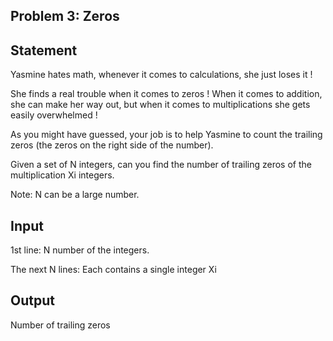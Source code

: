 Problem 3: Zeros
---

Statement
---
Yasmine hates math, whenever it comes to calculations, she just loses it !

She finds a real trouble when it comes to zeros ! When it comes to addition, she can make her way out, but when it comes to multiplications she gets easily overwhelmed !

As you might have guessed, your job is to help Yasmine to count the trailing zeros (the zeros on the right side of the number).

Given a set of N integers, can you find the number of trailing zeros of the multiplication Xi integers.

Note: N can be a large number.

Input
---
1st line: N number of the integers.

The next N lines: Each contains a single integer Xi

Output
---
Number of trailing zeros
